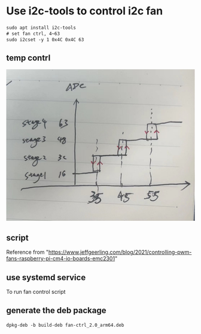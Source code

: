 # Use i2c-tools to control i2c fan

```shell
sudo apt install i2c-tools
# set fan ctrl, 4~63
sudo i2cset -y 1 0x4C 0x4C 63
```

## temp contrl

![stage change img](./diagram.jpeg)

## script
Reference from "https://www.jeffgeerling.com/blog/2021/controlling-pwm-fans-raspberry-pi-cm4-io-boards-emc2301"

## use systemd service
To run fan control script

## generate the deb package

```shell
dpkg-deb -b build-deb fan-ctrl_2.0_arm64.deb

```